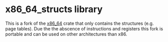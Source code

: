# x86_64_structs library

This is a fork of the [x86_64](https://github.com/rust-osdev/x86_64) crate that only contains the structures (e.g. page tables).
Due the the abscence of instructions and registers this fork is portable
and can be used on other architectures than x86.
